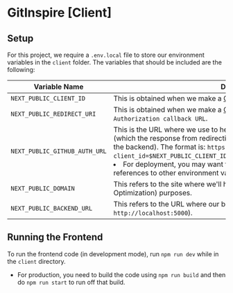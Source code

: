 # GitInspire [Client]

## Setup

For this project, we require a `.env.local` file to store our environment variables in the `client` folder. The variables that should be included are the following:

| Variable Name                 | Description                                                                                                                                                                                                                                                                                                                                                                                                                    |
| ----------------------------- | ------------------------------------------------------------------------------------------------------------------------------------------------------------------------------------------------------------------------------------------------------------------------------------------------------------------------------------------------------------------------------------------------------------------------------ |
| `NEXT_PUBLIC_CLIENT_ID`       | This is obtained when we make a [GitHub OAuth App](https://github.com/settings/developers).                                                                                                                                                                                                                                                                                                                                    |
| `NEXT_PUBLIC_REDIRECT_URI`    | This is obtained when we make a [GitHub OAuth App](https://github.com/settings/developers) - this is the value for `Authorization callback URL`.                                                                                                                                                                                                                                                                               |
| `NEXT_PUBLIC_GITHUB_AUTH_URL` | This is the URL where we use to help authorize our user through GitHub (which the response from redirecting back to our application will be sent to the backend). The format is: `https://github.com/login/oauth/authorize?client_id=$NEXT_PUBLIC_CLIENT_ID&redirect_uri=$NEXT_PUBLIC_REDIRECT_URI`. <li>For deployment, you may want to hard-code the values instead of using references to other environment variables.</li> |
| `NEXT_PUBLIC_DOMAIN`          | This refers to the site where we'll host the frontend for SEO (Search Engine Optimization) purposes.                                                                                                                                                                                                                                                                                                                           |
| `NEXT_PUBLIC_BACKEND_URL`     | This refers to the URL where our backend is located (ie: `http://localhost:5000`).                                                                                                                                                                                                                                                                                                                                             |

## Running the Frontend

To run the frontend code (in development mode), run `npm run dev` while in the `client` directory.

- For production, you need to build the code using `npm run build` and then do `npm run start` to run off that build.
